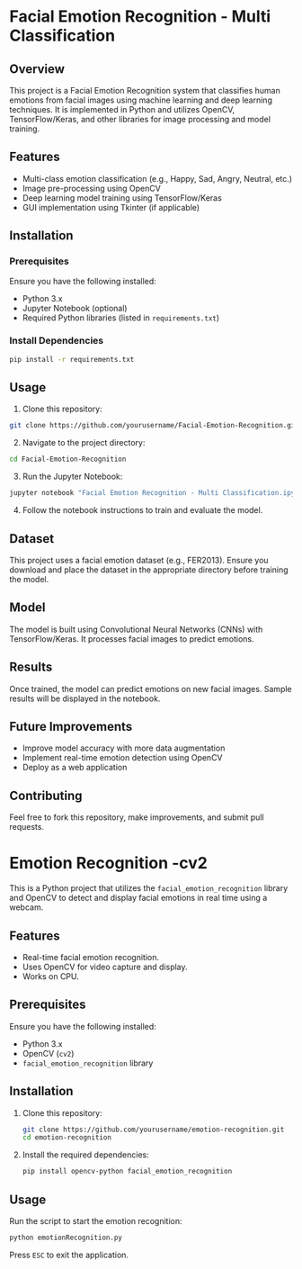 # Facial Emotion Recognition - Multi Classification

## Overview
This project is a Facial Emotion Recognition system that classifies human emotions from facial images using machine learning and deep learning techniques. It is implemented in Python and utilizes OpenCV, TensorFlow/Keras, and other libraries for image processing and model training.

## Features
- Multi-class emotion classification (e.g., Happy, Sad, Angry, Neutral, etc.)
- Image pre-processing using OpenCV
- Deep learning model training using TensorFlow/Keras
- GUI implementation using Tkinter (if applicable)

## Installation
### Prerequisites
Ensure you have the following installed:
- Python 3.x
- Jupyter Notebook (optional)
- Required Python libraries (listed in `requirements.txt`)

### Install Dependencies
```bash
pip install -r requirements.txt
```

## Usage
1. Clone this repository:
```bash
git clone https://github.com/yourusername/Facial-Emotion-Recognition.git
```
2. Navigate to the project directory:
```bash
cd Facial-Emotion-Recognition
```
3. Run the Jupyter Notebook:
```bash
jupyter notebook "Facial Emotion Recognition - Multi Classification.ipynb"
```
4. Follow the notebook instructions to train and evaluate the model.

## Dataset
This project uses a facial emotion dataset (e.g., FER2013). Ensure you download and place the dataset in the appropriate directory before training the model.

## Model
The model is built using Convolutional Neural Networks (CNNs) with TensorFlow/Keras. It processes facial images to predict emotions.

## Results
Once trained, the model can predict emotions on new facial images. Sample results will be displayed in the notebook.

## Future Improvements
- Improve model accuracy with more data augmentation
- Implement real-time emotion detection using OpenCV
- Deploy as a web application

## Contributing
Feel free to fork this repository, make improvements, and submit pull requests.



# Emotion Recognition -cv2

This is a Python project that utilizes the `facial_emotion_recognition` library and OpenCV to detect and display facial emotions in real time using a webcam.

## Features
- Real-time facial emotion recognition.
- Uses OpenCV for video capture and display.
- Works on CPU.

## Prerequisites
Ensure you have the following installed:
- Python 3.x
- OpenCV (`cv2`)
- `facial_emotion_recognition` library

## Installation
1. Clone this repository:
   ```sh
   git clone https://github.com/yourusername/emotion-recognition.git
   cd emotion-recognition
   ```
2. Install the required dependencies:
   ```sh
   pip install opencv-python facial_emotion_recognition
   ```

## Usage
Run the script to start the emotion recognition:
```sh
python emotionRecognition.py
```

Press `ESC` to exit the application.






